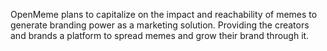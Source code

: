 OpenMeme plans to capitalize on the impact and reachability of memes to generate branding power as a marketing solution. Providing the creators and brands a platform to spread memes and grow their brand through it.
